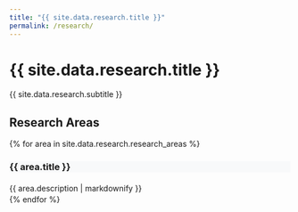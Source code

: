 ```yaml
---
title: "{{ site.data.research.title }}"
permalink: /research/
---
```


# {{ site.data.research.title }}

<p class="lead">{{ site.data.research.subtitle }}</p>

<div class="research-areas mt-5">
  <h2 class="h3 mb-4">Research Areas</h2>
  
  {% for area in site.data.research.research_areas %}
  <div class="research-area mb-5">
    <div class="card border-0 shadow-sm">
      <div class="card-header bg-transparent border-0 pb-0">
        <h3 class="h4 mb-0 d-flex align-items-center">
          <i class="fas fa-{{ area.icon }} me-3 text-primary"></i>
          {{ area.title }}
        </h3>
      </div>
      <div class="card-body">
        <div class="research-description">
          {{ area.description | markdownify }}
        </div>
      </div>
    </div>
  </div>
  {% endfor %}
</div>

<style>
.research-area .card {
  transition: transform 0.2s ease-in-out, box-shadow 0.2s ease-in-out;
}

.research-area .card:hover {
  transform: translateY(-2px);
  box-shadow: 0 0.5rem 1rem rgba(0, 0, 0, 0.15) !important;
}

.research-description {
  line-height: 1.7;
}

.research-description h4,
.research-description h5,
.research-description h6 {
  color: #495057;
  margin-top: 1.5rem;
  margin-bottom: 1rem;
}

.research-description p {
  margin-bottom: 1rem;
  color: #6c757d;
}

.research-description strong {
  color: #495057;
}

.research-description ul {
  margin-bottom: 1rem;
  padding-left: 1.5rem;
}

.research-description li {
  margin-bottom: 0.5rem;
  color: #6c757d;
}

.text-primary { color: #007bff !important; }

.card-header {
  background-color: #f8f9fa !important;
}

.fa-dna { color: #e83e8c !important; }
.fa-brain { color: #fd7e14 !important; }
.fa-cogs { color: #6f42c1 !important; }
</style>
